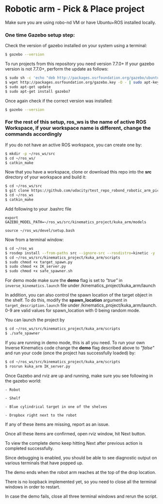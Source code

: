 # Robotic arm - Pick & Place project

Make sure you are using robo-nd VM or have Ubuntu+ROS installed locally.

### One time Gazebo setup step:
Check the version of gazebo installed on your system using a terminal:
```sh
$ gazebo --version
```
To run projects from this repository you need version 7.7.0+
If your gazebo version is not 7.7.0+, perform the update as follows:
```sh
$ sudo sh -c 'echo "deb http://packages.osrfoundation.org/gazebo/ubuntu-stable `lsb_release -cs` main" > /etc/apt/sources.list.d/gazebo-stable.list'
$ wget http://packages.osrfoundation.org/gazebo.key -O - | sudo apt-key add -
$ sudo apt-get update
$ sudo apt-get install gazebo7
```

Once again check if the correct version was installed:
```sh
$ gazebo --version
```
### For the rest of this setup, ros_ws is the name of active ROS Workspace, if your workspace name is different, change the commands accordingly

If you do not have an active ROS workspace, you can create one by:
```sh
$ mkdir -p ~/ros_ws/src
$ cd ~/ros_ws/
$ catkin_make
```

Now that you have a workspace, clone or download this repo into the **src** directory of your workspace and build it:
```sh
$ cd ~/ros_ws/src
$ git clone https://github.com/udacity/test_repo_robond_robotic_arm_pick_and_place.git
$ cd ~/ros_ws
$ catkin_make
```

Add following to your .bashrc file

```
export GAZEBO_MODEL_PATH=~/ros_ws/src/kinematics_project/kuka_arm/models

source ~/ros_ws/devel/setup.bash
```

Now from a terminal window:

```sh
$ cd ~/ros_ws
$ rosdep install --from-paths src --ignore-src --rosdistro=kinetic -y
$ cd ~/ros_ws/src/kinematics_project/kuka_arm/scripts
$ sudo chmod +x target_spawn.py
$ sudo chmod +x IK_server.py
$ sudo chmod +x safe_spawner.sh
```

For demo mode make sure the **demo** flag is set to _"true"_ in `inverse_kinematics.launch` file under /kinematics_project/kuka_arm/launch

In addition, you can also control the spawn location of the target object in the shelf. To do this, modify the **spawn_location** argument in `target_description.launch` file under /kinematics_project/kuka_arm/launch. 0-9 are valid values for spawn_location with 0 being random mode.

You can launch the project by
```sh
$ cd ~/ros_ws/src/kinematics_project/kuka_arm/scripts
$ ./safe_spawner
```

If you are running in demo mode, this is all you need. To run your own Inverse Kinematics code change the **demo** flag described above to _"false"_ and run your code (once the project has successfully loaded) by:
```sh
$ cd ~/ros_ws/src/kinematics_project/kuka_arm/scripts
$ rosrun kuka_arm IK_server.py
```
Once Gazebo and rviz are up and running, make sure you see following in the gazebo world:

	- Robot
	
	- Shelf
	
	- Blue cylindrical target in one of the shelves
	
	- Dropbox right next to the robot
	

If any of these items are missing, report as an issue.

Once all these items are confirmed, open rviz window, hit Next button.

To view the complete demo keep hitting Next after previous action is completed successfully. 

Since debugging is enabled, you should be able to see diagnostic output on various terminals that have popped up.

The demo ends when the robot arm reaches at the top of the drop location. 

There is no loopback implemented yet, so you need to close all the terminal windows in order to restart.

In case the demo fails, close all three terminal windows and rerun the script.

